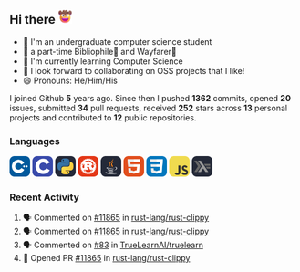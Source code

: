 ## Hi there <picture><img src="./assets/cowboy.png" alt="Cowboy Hat Face" width="25" height="25" /></picture>

- 📖 I'm an undergraduate computer science student
- 🔭 a part-time Bibliophile📕 and Wayfarer🚶
- 🌱 I'm currently learning Computer Science
- 👯 I look forward to collaborating on OSS projects that I like!
- 😄 Pronouns: He/Him/His

I joined Github **5** years ago. Since then I pushed **1362** commits, opened **20** issues, submitted **34** pull requests, received **252** stars across **13** personal projects and contributed to **12** public repositories.

### Languages

<p float="left">
<picture><img src="./assets/cpp.svg" alt="cpp" width="36" /></picture>
<picture><img src="./assets/c.svg" alt="c" width="36" /></picture>
<picture><img src="./assets/py.svg" alt="python" width="36" /></picture>
<picture><img src="./assets/rust.svg" alt="rust" width="36" /></picture>
<picture><img src="./assets/java.svg" alt="java" width="36" /></picture>
<picture><img src="./assets/html.svg" alt="html" width="36" /></picture>
<picture><img src="./assets/css.svg" alt="css" width="36" /></picture>
<picture><img src="./assets/js.svg" alt="js" width="36" /></picture>
<picture><img src="./assets/haskell.svg" alt="haskell" width="36" /></picture>
</p>

### Recent Activity

<!--START_SECTION:activity-->
1. 🗣 Commented on [#11865](https://github.com/rust-lang/rust-clippy/pull/11865#issuecomment-1869202590) in [rust-lang/rust-clippy](https://github.com/rust-lang/rust-clippy)
2. 🗣 Commented on [#11865](https://github.com/rust-lang/rust-clippy/pull/11865#issuecomment-1862015739) in [rust-lang/rust-clippy](https://github.com/rust-lang/rust-clippy)
3. 🗣 Commented on [#83](https://github.com/TrueLearnAI/truelearn/pull/83#issuecomment-1854102034) in [TrueLearnAI/truelearn](https://github.com/TrueLearnAI/truelearn)
4. 💪 Opened PR [#11865](https://github.com/rust-lang/rust-clippy/pull/11865) in [rust-lang/rust-clippy](https://github.com/rust-lang/rust-clippy)
<!--END_SECTION:activity-->

